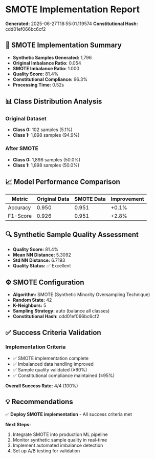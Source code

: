# SMOTE Implementation Report

**Generated:** 2025-06-27T18:55:01.119574
**Constitutional Hash:** cdd01ef066bc6cf2

## 🎯 SMOTE Implementation Summary

- **Synthetic Samples Generated:** 1,796
- **Original Imbalance Ratio:** 0.054
- **SMOTE Imbalance Ratio:** 1.000
- **Quality Score:** 81.4%
- **Constitutional Compliance:** 96.3%
- **Processing Time:** 0.52s

## 📊 Class Distribution Analysis

### Original Dataset

- **Class 0:** 102 samples (5.1%)
- **Class 1:** 1,898 samples (94.9%)

### After SMOTE

- **Class 0:** 1,898 samples (50.0%)
- **Class 1:** 1,898 samples (50.0%)

## 📈 Model Performance Comparison

| Metric   | Original Data | SMOTE Data | Improvement |
| -------- | ------------- | ---------- | ----------- |
| Accuracy | 0.950         | 0.951      | +0.1%       |
| F1-Score | 0.926         | 0.951      | +2.8%       |

## 🔍 Synthetic Sample Quality Assessment

- **Quality Score:** 81.4%
- **Mean NN Distance:** 5.3092
- **Std NN Distance:** 6.7193
- **Quality Status:** ✅ Excellent

## ⚙️ SMOTE Configuration

- **Algorithm:** SMOTE (Synthetic Minority Oversampling Technique)
- **Random State:** 42
- **K-Neighbors:** 5
- **Sampling Strategy:** auto (balance all classes)
- **Constitutional Hash:** cdd01ef066bc6cf2

## ✅ Success Criteria Validation

### Implementation Criteria

- ✅ SMOTE implementation complete
- ✅ Imbalanced data handling improved
- ✅ Sample quality validated (≥60%)
- ✅ Constitutional compliance maintained (≥95%)

**Overall Success Rate:** 4/4 (100%)

## 💡 Recommendations

✅ **Deploy SMOTE implementation** - All success criteria met

**Next Steps:**

1. Integrate SMOTE into production ML pipeline
2. Monitor synthetic sample quality in real-time
3. Implement automated imbalance detection
4. Set up A/B testing for validation
